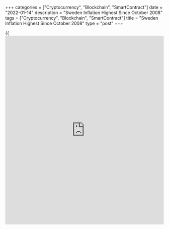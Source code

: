 +++
categories = ["Cryptocurrency", "Blockchain", "SmartContract"]
date = "2022-01-14"
description = "Sweden Inflation Highest Since October 2008"
tags = ["Cryptocurrency", "Blockchain", "SmartContract"]
title = "Sweden Inflation Highest Since October 2008"
type = "post"
+++

{{<iframe id="large-banner" src="https://www.bounty.group/#slide=20.0" width="100%" height="600" scrolling="no" style="border: 0px solid rgb(216, 221, 230); border-radius: 3px;">}}

Sweden's consumer price inflation accelerated in December, figures from
Statistics Sweden showed on Friday.

The consumer price index rose 3.9 percent annually in December,
following a 3.3 percent increase in November.

The latest inflation was the highest since October 2008, when prices
rose 4.0 percent annually. Economists had expected a rise of 3.8
percent.

The major contribution came from higher prices for electricity, the
agency said.

On a month-on-month basis, consumer prices grew 1.3 percent in December,
following a 0.5 percent rise in the previous month. Economists had
forecast an increase of 1.2 percent.

Inflation, based on the CPI with fixed interest rate or CPIF, increased
to 4.1 percent in December from 3.6 percent in the preceding month.
Economists had expected a 4.0 percent rise.

On a monthly basis, the CPIF gained 1.3 percent in December, following a
0.5 percent increase in the previous month. Economists had forecast a
1.2 percent growth.

For comments and feedback [contact](https://www.playgroundfx.com/contact/): editorial@rtt[news](https://www.letsplayfx.com/blog/forex-news-website/).com

[Economic News][1]

 **What parts of the world are seeing the best (and worst) economic
performances lately? Click[here][2] to check out our [Econ Scorecard][2]
and find out! See up-to-the-moment [ranking](https://www.playgroundfx.com/blog/crypto-exchange-ranking/)s for the best and worst
performers in [GDP][3], [unemployment rate][4], [inflation][5] and much
more.**

   1. www.rtt[news](https://www.letsplayfx.com/blog/forex-news-website/).com/Content/EconomicNews.aspx
   2. www.rtt[news](https://www.letsplayfx.com/blog/forex-news-website/).com/economic-scorecard/world-rank/unemployment-rate/highest-performance.aspx
   3. www.rtt[news](https://www.letsplayfx.com/blog/forex-news-website/).com/economic-scorecard/world-rank/GDP/highest-performance.aspx
   4. www.rtt[news](https://www.letsplayfx.com/blog/forex-news-website/).com/economic-scorecard/world-rank/unemployment-rate/lowest-performance.aspx
   5. www.rtt[news](https://www.letsplayfx.com/blog/forex-news-website/).com/economic-scorecard/world-rank/CPI/highest-performance.aspx